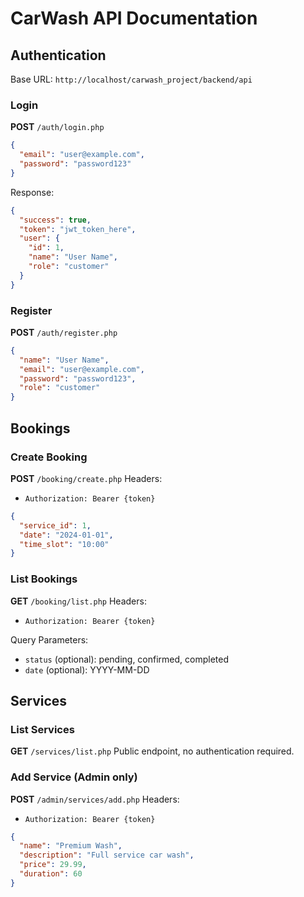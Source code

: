 # CarWash API Documentation

## Authentication

Base URL: `http://localhost/carwash_project/backend/api`

### Login

**POST** `/auth/login.php`

```json
{
  "email": "user@example.com",
  "password": "password123"
}
```

Response:

```json
{
  "success": true,
  "token": "jwt_token_here",
  "user": {
    "id": 1,
    "name": "User Name",
    "role": "customer"
  }
}
```

### Register

**POST** `/auth/register.php`

```json
{
  "name": "User Name",
  "email": "user@example.com",
  "password": "password123",
  "role": "customer"
}
```

## Bookings

### Create Booking

**POST** `/booking/create.php`
Headers:

- `Authorization: Bearer {token}`

```json
{
  "service_id": 1,
  "date": "2024-01-01",
  "time_slot": "10:00"
}
```

### List Bookings

**GET** `/booking/list.php`
Headers:

- `Authorization: Bearer {token}`

Query Parameters:

- `status` (optional): pending, confirmed, completed
- `date` (optional): YYYY-MM-DD

## Services

### List Services

**GET** `/services/list.php`
Public endpoint, no authentication required.

### Add Service (Admin only)

**POST** `/admin/services/add.php`
Headers:

- `Authorization: Bearer {token}`

```json
{
  "name": "Premium Wash",
  "description": "Full service car wash",
  "price": 29.99,
  "duration": 60
}
```
